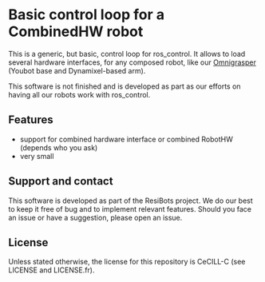 # Basic control loop for a CombinedHW robot

This is a generic, but basic, control loop for ros_control. It allows to load several hardware interfaces, for any composed robot, like our [Omnigrasper][] (Youbot base and Dynamixel-based arm).

This software is not finished and is developed as part as our efforts on having all our robots work with ros_control.

## Features

- support for combined hardware interface or combined RobotHW (depends who you ask)
- very small

## Support and contact

This software is developed as part of the ResiBots project. We do our best to keep it free of bug and to implement relevant features. Should you face an issue or have a suggestion, please open an issue.

## License

Unless stated otherwise, the license for this repository is CeCILL-C (see LICENSE and LICENSE.fr).

[Omnigrasper]: https://www.resibots.eu/photos.html#kuka-youbot-versaball
[ResiBots]: http://www.resibots.eu
[libdynamixel]: http://github.com/resibots/libdynamixel
[ROS]: http://www.ros.org/
[ROS control]: http://wiki.ros.org/ros_control

